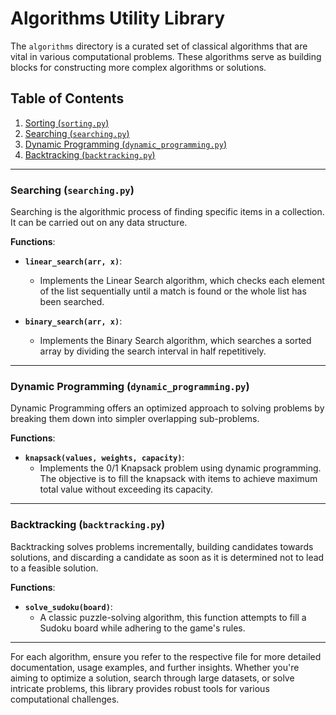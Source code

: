 # Algorithms Utility Library

The `algorithms` directory is a curated set of classical algorithms that are vital in various computational problems. These algorithms serve as building blocks for constructing more complex algorithms or solutions.

## Table of Contents

1. [Sorting (`sorting.py`)](#sorting)
2. [Searching (`searching.py`)](#searching)
3. [Dynamic Programming (`dynamic_programming.py`)](#dynamic-programming)
4. [Backtracking (`backtracking.py`)](#backtracking)

---

### Searching (`searching.py`)

Searching is the algorithmic process of finding specific items in a collection. It can be carried out on any data structure.

**Functions**:

- **`linear_search(arr, x)`**: 
  - Implements the Linear Search algorithm, which checks each element of the list sequentially until a match is found or the whole list has been searched.
  
- **`binary_search(arr, x)`**:
  - Implements the Binary Search algorithm, which searches a sorted array by dividing the search interval in half repetitively.

---

### Dynamic Programming (`dynamic_programming.py`)

Dynamic Programming offers an optimized approach to solving problems by breaking them down into simpler overlapping sub-problems.

**Functions**:

- **`knapsack(values, weights, capacity)`**: 
  - Implements the 0/1 Knapsack problem using dynamic programming. The objective is to fill the knapsack with items to achieve maximum total value without exceeding its capacity.

---

### Backtracking (`backtracking.py`)

Backtracking solves problems incrementally, building candidates towards solutions, and discarding a candidate as soon as it is determined not to lead to a feasible solution.

**Functions**:

- **`solve_sudoku(board)`**:
  - A classic puzzle-solving algorithm, this function attempts to fill a Sudoku board while adhering to the game's rules.

---

For each algorithm, ensure you refer to the respective file for more detailed documentation, usage examples, and further insights. Whether you're aiming to optimize a solution, search through large datasets, or solve intricate problems, this library provides robust tools for various computational challenges.